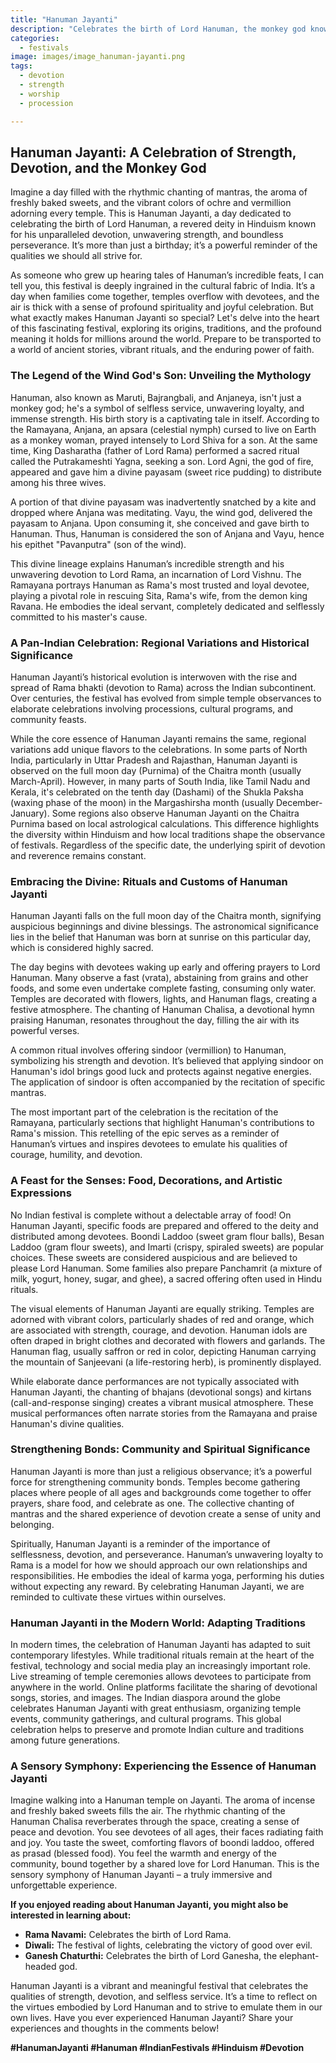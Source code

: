 ```yaml
---
title: "Hanuman Jayanti"
description: "Celebrates the birth of Lord Hanuman, the monkey god known for his devotion, strength, and perseverance."
categories:
  - festivals
image: images/image_hanuman-jayanti.png
tags:
  - devotion
  - strength
  - worship
  - procession

---
```


## Hanuman Jayanti: A Celebration of Strength, Devotion, and the Monkey God

Imagine a day filled with the rhythmic chanting of mantras, the aroma of freshly baked sweets, and the vibrant colors of ochre and vermillion adorning every temple. This is Hanuman Jayanti, a day dedicated to celebrating the birth of Lord Hanuman, a revered deity in Hinduism known for his unparalleled devotion, unwavering strength, and boundless perseverance. It’s more than just a birthday; it’s a powerful reminder of the qualities we should all strive for.

As someone who grew up hearing tales of Hanuman’s incredible feats, I can tell you, this festival is deeply ingrained in the cultural fabric of India. It’s a day when families come together, temples overflow with devotees, and the air is thick with a sense of profound spirituality and joyful celebration. But what exactly makes Hanuman Jayanti so special? Let's delve into the heart of this fascinating festival, exploring its origins, traditions, and the profound meaning it holds for millions around the world. Prepare to be transported to a world of ancient stories, vibrant rituals, and the enduring power of faith.

### The Legend of the Wind God's Son: Unveiling the Mythology

Hanuman, also known as Maruti, Bajrangbali, and Anjaneya, isn't just a monkey god; he's a symbol of selfless service, unwavering loyalty, and immense strength. His birth story is a captivating tale in itself. According to the Ramayana, Anjana, an apsara (celestial nymph) cursed to live on Earth as a monkey woman, prayed intensely to Lord Shiva for a son. At the same time, King Dasharatha (father of Lord Rama) performed a sacred ritual called the Putrakameshti Yagna, seeking a son. Lord Agni, the god of fire, appeared and gave him a divine payasam (sweet rice pudding) to distribute among his three wives.

A portion of that divine payasam was inadvertently snatched by a kite and dropped where Anjana was meditating. Vayu, the wind god, delivered the payasam to Anjana. Upon consuming it, she conceived and gave birth to Hanuman. Thus, Hanuman is considered the son of Anjana and Vayu, hence his epithet "Pavanputra" (son of the wind).

This divine lineage explains Hanuman’s incredible strength and his unwavering devotion to Lord Rama, an incarnation of Lord Vishnu. The Ramayana portrays Hanuman as Rama's most trusted and loyal devotee, playing a pivotal role in rescuing Sita, Rama's wife, from the demon king Ravana. He embodies the ideal servant, completely dedicated and selflessly committed to his master's cause.

### A Pan-Indian Celebration: Regional Variations and Historical Significance

Hanuman Jayanti’s historical evolution is interwoven with the rise and spread of Rama bhakti (devotion to Rama) across the Indian subcontinent. Over centuries, the festival has evolved from simple temple observances to elaborate celebrations involving processions, cultural programs, and community feasts.

While the core essence of Hanuman Jayanti remains the same, regional variations add unique flavors to the celebrations. In some parts of North India, particularly in Uttar Pradesh and Rajasthan, Hanuman Jayanti is observed on the full moon day (Purnima) of the Chaitra month (usually March-April). However, in many parts of South India, like Tamil Nadu and Kerala, it's celebrated on the tenth day (Dashami) of the Shukla Paksha (waxing phase of the moon) in the Margashirsha month (usually December-January). Some regions also observe Hanuman Jayanti on the Chaitra Purnima based on local astrological calculations. This difference highlights the diversity within Hinduism and how local traditions shape the observance of festivals. Regardless of the specific date, the underlying spirit of devotion and reverence remains constant.

### Embracing the Divine: Rituals and Customs of Hanuman Jayanti

Hanuman Jayanti falls on the full moon day of the Chaitra month, signifying auspicious beginnings and divine blessings. The astronomical significance lies in the belief that Hanuman was born at sunrise on this particular day, which is considered highly sacred.

The day begins with devotees waking up early and offering prayers to Lord Hanuman. Many observe a fast (vrata), abstaining from grains and other foods, and some even undertake complete fasting, consuming only water. Temples are decorated with flowers, lights, and Hanuman flags, creating a festive atmosphere. The chanting of Hanuman Chalisa, a devotional hymn praising Hanuman, resonates throughout the day, filling the air with its powerful verses.

A common ritual involves offering sindoor (vermillion) to Hanuman, symbolizing his strength and devotion. It’s believed that applying sindoor on Hanuman's idol brings good luck and protects against negative energies. The application of sindoor is often accompanied by the recitation of specific mantras.

The most important part of the celebration is the recitation of the Ramayana, particularly sections that highlight Hanuman's contributions to Rama's mission. This retelling of the epic serves as a reminder of Hanuman’s virtues and inspires devotees to emulate his qualities of courage, humility, and devotion.

### A Feast for the Senses: Food, Decorations, and Artistic Expressions

No Indian festival is complete without a delectable array of food! On Hanuman Jayanti, specific foods are prepared and offered to the deity and distributed among devotees. Boondi Laddoo (sweet gram flour balls), Besan Laddoo (gram flour sweets), and Imarti (crispy, spiraled sweets) are popular choices. These sweets are considered auspicious and are believed to please Lord Hanuman. Some families also prepare Panchamrit (a mixture of milk, yogurt, honey, sugar, and ghee), a sacred offering often used in Hindu rituals.

The visual elements of Hanuman Jayanti are equally striking. Temples are adorned with vibrant colors, particularly shades of red and orange, which are associated with strength, courage, and devotion. Hanuman idols are often draped in bright clothes and decorated with flowers and garlands. The Hanuman flag, usually saffron or red in color, depicting Hanuman carrying the mountain of Sanjeevani (a life-restoring herb), is prominently displayed.

While elaborate dance performances are not typically associated with Hanuman Jayanti, the chanting of bhajans (devotional songs) and kirtans (call-and-response singing) creates a vibrant musical atmosphere. These musical performances often narrate stories from the Ramayana and praise Hanuman's divine qualities.

### Strengthening Bonds: Community and Spiritual Significance

Hanuman Jayanti is more than just a religious observance; it’s a powerful force for strengthening community bonds. Temples become gathering places where people of all ages and backgrounds come together to offer prayers, share food, and celebrate as one. The collective chanting of mantras and the shared experience of devotion create a sense of unity and belonging.

Spiritually, Hanuman Jayanti is a reminder of the importance of selflessness, devotion, and perseverance. Hanuman’s unwavering loyalty to Rama is a model for how we should approach our own relationships and responsibilities. He embodies the ideal of karma yoga, performing his duties without expecting any reward. By celebrating Hanuman Jayanti, we are reminded to cultivate these virtues within ourselves.

### Hanuman Jayanti in the Modern World: Adapting Traditions

In modern times, the celebration of Hanuman Jayanti has adapted to suit contemporary lifestyles. While traditional rituals remain at the heart of the festival, technology and social media play an increasingly important role. Live streaming of temple ceremonies allows devotees to participate from anywhere in the world. Online platforms facilitate the sharing of devotional songs, stories, and images. The Indian diaspora around the globe celebrates Hanuman Jayanti with great enthusiasm, organizing temple events, community gatherings, and cultural programs. This global celebration helps to preserve and promote Indian culture and traditions among future generations.

### A Sensory Symphony: Experiencing the Essence of Hanuman Jayanti

Imagine walking into a Hanuman temple on Jayanti. The aroma of incense and freshly baked sweets fills the air. The rhythmic chanting of the Hanuman Chalisa reverberates through the space, creating a sense of peace and devotion. You see devotees of all ages, their faces radiating faith and joy. You taste the sweet, comforting flavors of boondi laddoo, offered as prasad (blessed food). You feel the warmth and energy of the community, bound together by a shared love for Lord Hanuman. This is the sensory symphony of Hanuman Jayanti – a truly immersive and unforgettable experience.

**If you enjoyed reading about Hanuman Jayanti, you might also be interested in learning about:**

*   **Rama Navami:** Celebrates the birth of Lord Rama.
*   **Diwali:** The festival of lights, celebrating the victory of good over evil.
*   **Ganesh Chaturthi:** Celebrates the birth of Lord Ganesha, the elephant-headed god.

Hanuman Jayanti is a vibrant and meaningful festival that celebrates the qualities of strength, devotion, and selfless service. It’s a time to reflect on the virtues embodied by Lord Hanuman and to strive to emulate them in our own lives. Have you ever experienced Hanuman Jayanti? Share your experiences and thoughts in the comments below!

**#HanumanJayanti #Hanuman #IndianFestivals #Hinduism #Devotion**

